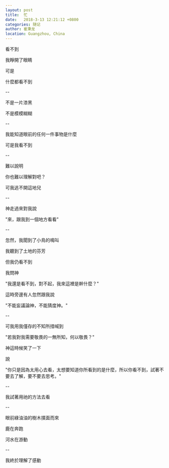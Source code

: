 ```yaml
---
layout: post
title:  忙
date:   2018-3-13 12:21:12 +0800
categories: 随记
author: 崔秉龙
location: Guangzhou, China
---
```












看不到

我睜開了眼睛

可是

什麼都看不到

--

不是一片漆黑

不是模模糊糊

--

我能知道眼前的任何一件事物是什麼

可是我看不到

--

難以說明

你也難以理解對吧？

可我逃不開這地兒

--

神走過來對我說

"來，跟我到一個地方看看"

--

忽然，我聞到了小鳥的鳴叫

我聽到了土地的芬芳

但我仍看不到

我問神

"我還是看不到，對不起，我來這裡是幹什麼？"

這時旁邊有人忽然跟我說

"不能妄議論神，不能猜度神。"

--

可我用我僅存的不知所措喊到

"若我對我需要敬畏的一無所知，何以敬畏？"

神這時候笑了一下

說

"你只是因為太用心去看，太想要知道你所看到的是什麼，所以你看不到，試著不要去了解，要不要去思考。"

--

我試著用祂的方法去看

--

眼前綠油油的樹木撲面而來

鹿在奔跑

河水在游動

--

我終於理解了感動